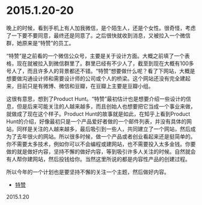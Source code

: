 2015.1.20-20
=============

晚上的时候，看到手机上有人加我微信，是个陌生人，还是个女性。很奇怪，考虑了一下要不要同意，最终还是同意了。之后很快就收到消息，又被拉入一个微信群，她原来是“特赞”的员工。

“特赞”是之前看的一个微信公众号，主要是关于设计方面。大概之前填了一个表格，现在就被拉入到微信群里了。群里已经有不少人了，截至到现在大概有100多号人了，而且许多人的背景都还不错。“特赞”想要做什么呢？看了下网站，大概是想要做沟通设计师和需要设计师的公司或个人的桥梁。这个网站还没有完全建起来，目前只是有微博、微信和豆瓣，在豆瓣上主要是豆瓣小组。

这很有意思，想到了Product Hunt。“特赞”最初估计也是想要介绍一些设计的信息，但是后来可能关注的人越来越多，而且创始人也想要把它当成一个事业来做，就做成了现在这个样子。Product Hunt的故事就是如此，在知乎上看到Product Hunt的介绍，好像最初只是一个产品爱好者做的一个邮件列表，并没有具体的网站，同样是关注的人越来越多，最后吸引到一些人，共同建立了一个网站，然后成为了去年很火的网站。所以很多时候，做一个产品或者创业看起来还是挺简单的。你不需要太多技术，例如你可以不会编程或建网站，也不需要投入太多金钱。你要做的就是做好内容，坚持不懈的做好内容，等到吸引许多人关注的时候。自然就会有人帮你建网站，然后投钱给你。当然这里所说的都是内容性产品的创建过程。

所以今年的一个计划也是要坚持不懈的关注一个主题，然后做好内容。

- [特赞](http://tezign.com/)

2015.1.20